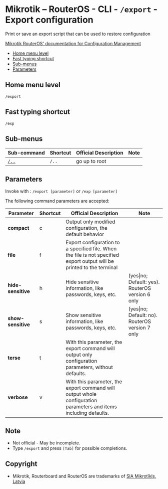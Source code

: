 # Mikrotik – RouterOS - CLI - `/export` - Export configuration

Print or save an export script that can be used to restore configuration

[Mikrotik RouterOS' documentation for Configuration Management](https://help.mikrotik.com/docs/display/ROS/Configuration+Management)

- [Home menu level](#home-menu-level)
- [Fast typing shortcut](#fast-typing-shortcut)
- [Sub-menus](#sub-menus)
- [Parameters](#parameters)

## Home menu level

`/export`

## Fast typing shortcut

`/exp`

## Sub-menus

| **Sub-command** | **Shortcut** | **Official Description** | **Note** |
|---|---|---|---|
| [`/..`](root-level.md) | `/..` | go up to root |  |

## Parameters

Invoke with : `/export [parameter]` or `/exp [parameter]`

The following command parameters are accepted:

| **Parameter** | **Shortcut** | **Official Description** | **Note** |
|---|---|---|---|
| **compact** | c | Output only modified configuration, the default behavior |  |          
| **file**  | f | Export configuration to a specified file. When the file is not specified export output will be printed to the terminal |  | 
| **hide-sensitive**  | h | Hide sensitive information, like passwords, keys, etc. | (yes\|no; Default: yes). RouterOS version 6 only |
| **show-sensitive** | s | Show sensitive information, like passwords, keys, etc. | (yes\|no; Default: no). RouterOS version 7 only |
| **terse** | t | With this parameter, the export command will output only configuration parameters, without defaults. |  |
| **verbose** | v | With this parameter, the export command will output whole configuration parameters and items including defaults. |  |

## Note
- Not official - May be incomplete.
- Type `/export` and press `[Tab]` for possible completions. 

## Copyright
- Mikrotik, Routerboard and RouterOS are trademarks of [SIA Mikrotīkls, Latvia](https://www.mikrotik.com)

